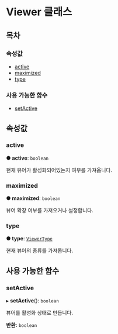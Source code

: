 # Viewer 클래스

## 목차

### 속성값

* [active](after-effects-api/viewer-class.md#active)
* [maximized](after-effects-api/viewer-class.md#maximized)
* [type](after-effects-api/viewer-class.md#type)

### 사용 가능한 함수

* [setActive](after-effects-api/viewer-class.md#setactive)

## 속성값

### active <a id="active"></a>

**● active**: `boolean`

현재 뷰어가 활성화되어있는지 여부를 가져옵니다.

### maximized <a id="maximized"></a>

**● maximized**: `boolean`

뷰어 확장 여부를 가져오거나 설정합니다.

### type <a id="type"></a>

**● type**: [`ViewerType`](https://github.com/AffectScript/affectscript-docs/tree/306de14a6253b187416c39813dcd85cd8989dc14/javascript-api/api/etc/enums/_affectscript_.affectscriptapi.viewertype.md)

현재 뷰어의 종류를 가져옵니다.

## 사용 가능한 함수

### setActive <a id="setactive"></a>

▸ **setActive**\(\): `boolean`

뷰어를 활성화 상태로 만듭니다.

**반환:** `boolean`

